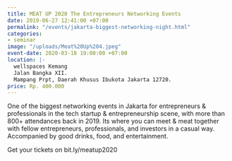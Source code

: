 ```yaml
---
title: MEAT UP 2020 The Entrepreneurs Networking Events
date: 2019-06-27 12:41:00 +07:00
permalink: "/events/jakarta-biggest-networking-night.html"
categories:
- seminar
image: "/uploads/Meat%20Up%204.jpeg"
event-date: 2020-03-18 19:00:00 +07:00
location: |-
  wellspaces Kemang
  Jalan Bangka XII.
  Mampang Prpt, Daerah Khusus Ibukota Jakarta 12720.
price: Rp. 400.000
---
```


One of the biggest networking events in Jakarta for entrepreneurs & professionals in the tech startup & entrepreneurship scene, with more than 800+ attendances back in 2019. Its where you can meet & meat together with fellow entrepreneurs, professionals, and investors in a casual way. Accompanied by good drinks, food, and entertainment. 

Get your tickets on bit.ly/meatup2020